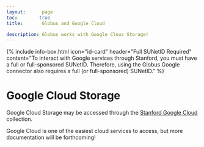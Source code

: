 ```yaml
---
layout:      page
toc:        true
title:       Globus and Google Cloud

description: Globus works with Google Clous Storage!
---
```


{% include info-box.html
   icon="id-card"
   header="Full SUNetID Required"
   content="To interact with Google services through Stanford, you must have a full or full-sponsored SUNetID.  Therefore, using the Globus Google connector also requires a full (or full-sponsored) SUNetID."
%}

# Google Cloud Storage

Google Cloud Storage may be accessed through the [Stanford Google Cloud
](https://app.globus.org/file-manager/collections/1a7d4931-986a-42f5-80fc-1fafe28f9826/overview)
collection.

Google Cloud is one of the easiest cloud services to access, but more
documentation will be forthcoming!